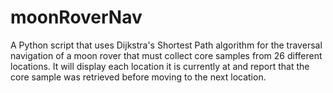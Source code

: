 # moonRoverNav

A Python script that uses Dijkstra's Shortest Path algorithm for the traversal navigation of a moon rover that must collect core samples from 26 different locations. It will display each location it is currently at and report that the core sample was retrieved before moving to the next location.
